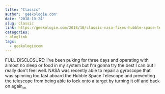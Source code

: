 ```yaml
---
title: "Classic"
author: 'geekologie.com'
date: '2018-10-24'
slug: classic
link: https://geekologie.com/2018/10/classic-nasa-fixes-hubble-space-telescop.php
categories:
- bloglink
tags:
  - geekologiecom
---
```


FULL DISCLOSURE: I've been puking for three days and operating with almost no sleep or food in my system but I'm gonna try the best I can but I really don't feel well. NASA was recently able to repair a gyroscope that was spinning too fast aboard the Hubble Space Telescope and preventing the telescope from being able to lock onto a target by turning it off and back on again[... <i class="fas fa-external-link-alt"></i>](https://geekologie.com/2018/10/classic-nasa-fixes-hubble-space-telescop.php)

